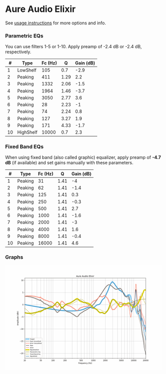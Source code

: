 # Aure Audio Elixir
See [usage instructions](https://github.com/jaakkopasanen/AutoEq#usage) for more options and info.

### Parametric EQs
You can use filters 1-5 or 1-10. Apply preamp of -2.4 dB or -2.4 dB, respectively.

|   # | Type      |   Fc (Hz) |    Q |   Gain (dB) |
|-----|-----------|-----------|------|-------------|
|   1 | LowShelf  |       105 | 0.7  |        -2.9 |
|   2 | Peaking   |       411 | 1.29 |         2.2 |
|   3 | Peaking   |      1332 | 2.06 |        -1.5 |
|   4 | Peaking   |      1964 | 1.46 |        -3.7 |
|   5 | Peaking   |      3050 | 2.77 |         3.6 |
|   6 | Peaking   |        28 | 2.23 |        -1   |
|   7 | Peaking   |        74 | 2.24 |         0.8 |
|   8 | Peaking   |       127 | 3.27 |         1.9 |
|   9 | Peaking   |       171 | 4.33 |        -1.7 |
|  10 | HighShelf |     10000 | 0.7  |         2.3 |

### Fixed Band EQs
When using fixed band (also called graphic) equalizer, apply preamp of **-4.7 dB** (if available) and set gains manually with these parameters.

|   # | Type    |   Fc (Hz) |    Q |   Gain (dB) |
|-----|---------|-----------|------|-------------|
|   1 | Peaking |        31 | 1.41 |        -4   |
|   2 | Peaking |        62 | 1.41 |        -1.4 |
|   3 | Peaking |       125 | 1.41 |         0.3 |
|   4 | Peaking |       250 | 1.41 |        -0.3 |
|   5 | Peaking |       500 | 1.41 |         2.7 |
|   6 | Peaking |      1000 | 1.41 |        -1.6 |
|   7 | Peaking |      2000 | 1.41 |        -3   |
|   8 | Peaking |      4000 | 1.41 |         1.6 |
|   9 | Peaking |      8000 | 1.41 |        -0.4 |
|  10 | Peaking |     16000 | 1.41 |         4.6 |

### Graphs
![](./Aure%20Audio%20Elixir.png)
